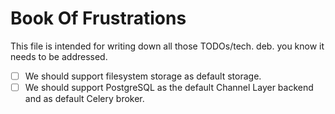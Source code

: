 # Book Of Frustrations

This file is intended for writing down all those TODOs/tech. deb. you know it needs to be addressed.

- [ ] We should support filesystem storage as default storage.
- [ ] We should support PostgreSQL as the default Channel Layer backend and as default Celery broker.
